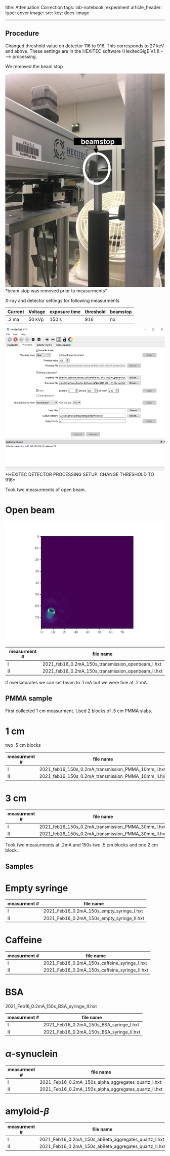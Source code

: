 title: Attenuation Correction
tags: lab-notebook, experiment 
article_header:
  type: cover
  image:
    src: 
    key: docs-image



---
## Procedure
Changed threshold value on detector 116 to 916. This corresponds to 27 keV and above. These settings are in the HEXITEC software (HexitecGigE V1.1) ---> processing. 

We removed the beam stop 

<img src="/files/beamstop.jpg">
*beam stop was removed prior to measurments*


 

X-ray and detector settings for following measurments 

| Current  | Voltage | exposure time | threshold | beamstop |
| --- | --- | --- | --- | --- |
|   .2 ma | 50 kVp | 150 s | 916 | no |




<img src="/files/processing_setup.PNG">
*HEXITEC DETECTOR PROCESSING SETUP. CHANGE THRESHOLD TO 916*

Took two measurments of open beam. 

# Open beam
![ Alt text](/files/beam.gif) 

| measurment # | file name |
| --- | --- |
|   I | 2021_feb16_0.2mA_150s_transmission_openbeam_I.hxt |
| II | 2021_feb16_0.2mA_150s_transmission_openbeam_II.hxt |


if oversaturates we can set beam to .1 mA but we were fine at .2 mA. 

## PMMA sample
First collected 1 cm measurment. Used 2 blocks of .5 cm PMMA slabs.


# 1 cm
two .5 cm blocks

| measurment # | file name |
| --- | --- |
|   I | 2021_feb16_150s_0.2mA_transmission_PMMA_10mm_I.hxt |
| II | 2021_feb16_150s_0.2mA_transmission_PMMA_10mm_II.hxt |






# 3 cm

| measurment # | file name |
| --- | --- |
|     I | 2021_feb16_150s_0.2mA_transmission_PMMA_30mm_I.hxt |
| II | 2021_feb16_150s_0.2mA_transmission_PMMA_30mm_II.hxt |


Took two measurments at .2mA and 150s
two .5 cm blocks and one 2 cm block.


## Samples 
# Empty syringe 

| measurment # | file name |
| --- | --- |
|  I | 2021_Feb16_0.2mA_150s_empty_syringe_I.hxt |
| II | 2021_Feb16_0.2mA_150s_empty_syringe_II.hxt |

# Caffeine 



| measurment # | file name |
| --- | --- |
|  I | 2021_Feb16_0.2mA_150s_caffeine_syringe_I.hxt |
| II | 2021_Feb16_0.2mA_150s_caffeine_syringe_II.hxt |



# BSA

2021_Feb16_0.2mA_150s_BSA_syringe_II.hxt

| measurment # | file name |
| --- | --- |
|  I | 2021_Feb16_0.2mA_150s_BSA_syringe_I.hxt |
| II | 2021_Feb16_0.2mA_150s_BSA_syringe_II.hxt |


# $\alpha$-synuclein




| measurment # | file name |
| --- | --- |
|  I | 2021_Feb16_0.2mA_150s_alpha_aggregates_quartz_I.hxt |
| II | 2021_Feb16_0.2mA_150s_alpha_aggregates_quartz_II.hxt |




# amyloid-$\beta$



| measurment # | file name |
| --- | --- |
|  I | 2021_Feb16_0.2mA_150s_abBeta_aggregates_quartz_I.hxt |
| II | 2021_Feb16_0.2mA_150s_abBeta_aggregates_quartz_II.hxt |








